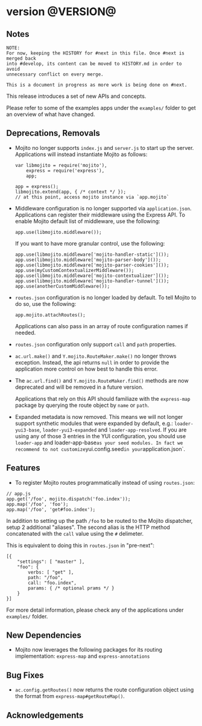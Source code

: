 version @VERSION@
=================

Notes
-----

```
NOTE:
For now, keeping the HISTORY for #next in this file. Once #next is merged back
into #develop, its content can be moved to HISTORY.md in order to avoid
unnecessary conflict on every merge.

This is a document in progress as more work is being done on #next.
```

This release introduces a set of new APIs and concepts.

Please refer to some of the examples apps under the `examples/` folder to get
an overview of what have changed.

Deprecations, Removals
----------------------

* Mojito no longer supports `index.js` and `server.js` to start up the server.
  Applications will instead instantiate Mojito as follows:

      var libmojito = require('mojito'),
          express = require('express'),
          app;

      app = express();
      libmojito.extend(app, { /* context */ });
      // at this point, access mojito instance via `app.mojito`

* Middleware configuration is no longer supported via `application.json`.
  Applications can register their middleware using the Express API. To enable
  Mojito default list of middleware, use the following:

      app.use(libmojito.middleware());

  If you want to have more granular control, use the following:

      app.use(libmojito.middleware['mojito-handler-static']());
      app.use(libmojito.middleware['mojito-parser-body']());
      app.use(libmojito.middleware['mojito-parser-cookies']());
      app.use(myCustomContextualizerMiddleware());
      app.use(libmojito.middleware['mojito-contextualizer']());
      app.use(libmojito.middleware['mojito-handler-tunnel']());
      app.use(anotherCustomMiddleware());

* `routes.json` configuration is no longer loaded by default. To tell Mojito to
  do so, use the following:

      app.mojito.attachRoutes();

  Applications can also pass in an array of route configuration names if
  needed.

* `routes.json` configuration only support `call` and `path` properties.

* `ac.url.make()` and `Y.mojito.RouteMaker.make()` no longer throws exception.
  Instead, the api returns `null` in order to provide the application more
  control on how best to handle this error.

* The `ac.url.find()` and `Y.mojito.RouteMaker.find()` methods are now
  deprecated and will be removed in a future version.

  Applications that rely on this API should familiaze with the `express-map`
  package by querying the route object by `name` or `path`.

* Expanded metadata is now removed. This means we will not longer support
  synthetic modules that were expanded by default, e.g.: `loader-yui3-base`, `loader-yui3-expanded` and `loader-app-resolved`. If you are using any of those 3 entries in the YUI configuration, you should use `loader-app` and loader-app-base` as your seed modules. In fact we recommend to not customize `yui.config.seed` in your `application.json`.

Features
--------

* To register Mojito routes programmatically instead of using `routes.json`:

```
// app.js
app.get('/foo', mojito.dispatch('foo.index'));
app.map('/foo', 'foo');
app.map('/foo', 'get#foo.index');
```

  In addition to setting up the path `/foo` to be routed to the Mojito
  dispatcher, setup 2 additional "aliases". The second alias is the HTTP method
  concatenated with the `call` value using the `#` delimeter.

  This is equivalent to doing this in `routes.json` in "pre-next":

```
[{
    "settings": [ "master" ],
    "foo": {
        verbs: [ "get" ],
        path: "/foo",
        call: "foo.index",
        params: { /* optional prams */ }
    }
}]
```

  For more detail information, please check any of the applications under
  `examples/` folder.

New Dependencies
----------------

* Mojito now leverages the following packages for its routing implementation: 
  `express-map` and `express-annotations`

Bug Fixes
---------

* `ac.config.getRoutes()` now returns the route configuration object using the
  format from `express-map#getRouteMap()`.

Acknowledgements
----------------

